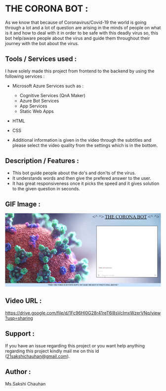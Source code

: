 # THE CORONA BOT :

As we know that because of Coronavirus/Covid-19 the world is going through a lot and a lot of question are arising in the minds of people on what is it and how to deal with it in order to be safe with this deadly virus so, this bot help/aware people about the virus and guide them throughout their journey with the bot about the virus.


## Tools / Services used :

I have solely made this project from frontend to the backend by using the following services :
- Microsoft Azure Services such as :
  - Cognitive Services (QnA Maker) 
  - Azure Bot Services
  - App Services
  - Static Web Apps

- HTML
- CSS
- Additional information is given in the video through the subtitles and please select the video quality from the settings which is in the bottom.

## Description / Features :

- This bot guide people about the do's and don'ts of the virus.
- It understands words and then give the prefered answer to the user.
- It has great responsiveness once it picks the speed and it gives solution to the given question in seconds.


## GIF Image :

![](visuals.gif)

## Video URL :

https://drive.google.com/file/d/1Fc96Hl0G28r41reT6l8sVcImxWzerVNq/view?usp=sharing

## Support :

If you have an issue regarding this project or you want help anything regarding this project kindly mail me on this id (21sakshichauhan@gmail.com).


## Author :

Ms.Sakshi Chauhan

